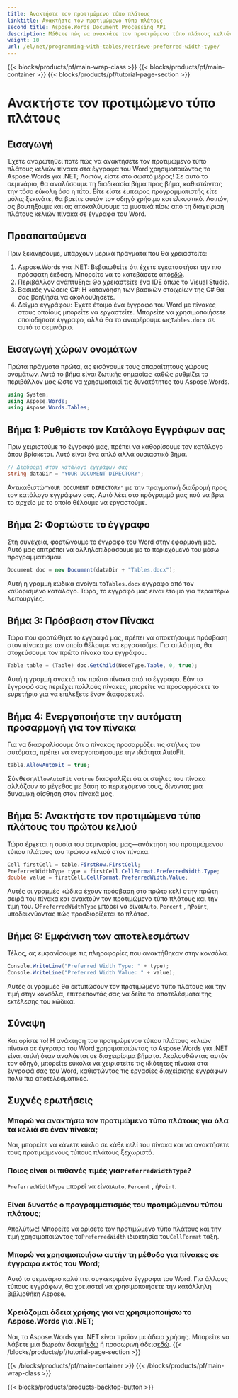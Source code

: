```yaml
---
title: Ανακτήστε τον προτιμώμενο τύπο πλάτους
linktitle: Ανακτήστε τον προτιμώμενο τύπο πλάτους
second_title: Aspose.Words Document Processing API
description: Μάθετε πώς να ανακτάτε τον προτιμώμενο τύπο πλάτους κελιών πίνακα σε έγγραφα του Word χρησιμοποιώντας το Aspose.Words για .NET με τον αναλυτικό οδηγό μας.
weight: 10
url: /el/net/programming-with-tables/retrieve-preferred-width-type/
---
```


{{< blocks/products/pf/main-wrap-class >}}
{{< blocks/products/pf/main-container >}}
{{< blocks/products/pf/tutorial-page-section >}}

# Ανακτήστε τον προτιμώμενο τύπο πλάτους

## Εισαγωγή

Έχετε αναρωτηθεί ποτέ πώς να ανακτήσετε τον προτιμώμενο τύπο πλάτους κελιών πίνακα στα έγγραφα του Word χρησιμοποιώντας το Aspose.Words για .NET; Λοιπόν, είστε στο σωστό μέρος! Σε αυτό το σεμινάριο, θα αναλύσουμε τη διαδικασία βήμα προς βήμα, καθιστώντας την τόσο εύκολη όσο η πίτα. Είτε είστε έμπειρος προγραμματιστής είτε μόλις ξεκινάτε, θα βρείτε αυτόν τον οδηγό χρήσιμο και ελκυστικό. Λοιπόν, ας βουτήξουμε και ας αποκαλύψουμε τα μυστικά πίσω από τη διαχείριση πλάτους κελιών πίνακα σε έγγραφα του Word.

## Προαπαιτούμενα

Πριν ξεκινήσουμε, υπάρχουν μερικά πράγματα που θα χρειαστείτε:

1.  Aspose.Words για .NET: Βεβαιωθείτε ότι έχετε εγκαταστήσει την πιο πρόσφατη έκδοση. Μπορείτε να το κατεβάσετε από[εδώ](https://releases.aspose.com/words/net/).
2. Περιβάλλον ανάπτυξης: Θα χρειαστείτε ένα IDE όπως το Visual Studio.
3. Βασικές γνώσεις C#: Η κατανόηση των βασικών στοιχείων της C# θα σας βοηθήσει να ακολουθήσετε.
4.  Δείγμα εγγράφου: Έχετε έτοιμο ένα έγγραφο του Word με πίνακες στους οποίους μπορείτε να εργαστείτε. Μπορείτε να χρησιμοποιήσετε οποιοδήποτε έγγραφο, αλλά θα το αναφέρουμε ως`Tables.docx` σε αυτό το σεμινάριο.

## Εισαγωγή χώρων ονομάτων

Πρώτα πράγματα πρώτα, ας εισάγουμε τους απαραίτητους χώρους ονομάτων. Αυτό το βήμα είναι ζωτικής σημασίας καθώς ρυθμίζει το περιβάλλον μας ώστε να χρησιμοποιεί τις δυνατότητες του Aspose.Words.

```csharp
using System;
using Aspose.Words;
using Aspose.Words.Tables;
```

## Βήμα 1: Ρυθμίστε τον Κατάλογο Εγγράφων σας

Πριν χειριστούμε το έγγραφό μας, πρέπει να καθορίσουμε τον κατάλογο όπου βρίσκεται. Αυτό είναι ένα απλό αλλά ουσιαστικό βήμα.

```csharp
// Διαδρομή στον κατάλογο εγγράφων σας
string dataDir = "YOUR DOCUMENT DIRECTORY";
```

 Αντικαθιστώ`"YOUR DOCUMENT DIRECTORY"` με την πραγματική διαδρομή προς τον κατάλογο εγγράφων σας. Αυτό λέει στο πρόγραμμά μας πού να βρει το αρχείο με το οποίο θέλουμε να εργαστούμε.

## Βήμα 2: Φορτώστε το έγγραφο

Στη συνέχεια, φορτώνουμε το έγγραφο του Word στην εφαρμογή μας. Αυτό μας επιτρέπει να αλληλεπιδράσουμε με το περιεχόμενό του μέσω προγραμματισμού.

```csharp
Document doc = new Document(dataDir + "Tables.docx");
```

 Αυτή η γραμμή κώδικα ανοίγει το`Tables.docx` έγγραφο από τον καθορισμένο κατάλογο. Τώρα, το έγγραφό μας είναι έτοιμο για περαιτέρω λειτουργίες.

## Βήμα 3: Πρόσβαση στον Πίνακα

Τώρα που φορτώθηκε το έγγραφό μας, πρέπει να αποκτήσουμε πρόσβαση στον πίνακα με τον οποίο θέλουμε να εργαστούμε. Για απλότητα, θα στοχεύσουμε τον πρώτο πίνακα του εγγράφου.

```csharp
Table table = (Table) doc.GetChild(NodeType.Table, 0, true);
```

Αυτή η γραμμή ανακτά τον πρώτο πίνακα από το έγγραφο. Εάν το έγγραφό σας περιέχει πολλούς πίνακες, μπορείτε να προσαρμόσετε το ευρετήριο για να επιλέξετε έναν διαφορετικό.

## Βήμα 4: Ενεργοποιήστε την αυτόματη προσαρμογή για τον πίνακα

Για να διασφαλίσουμε ότι ο πίνακας προσαρμόζει τις στήλες του αυτόματα, πρέπει να ενεργοποιήσουμε την ιδιότητα AutoFit.

```csharp
table.AllowAutoFit = true;
```

 Σύνθεση`AllowAutoFit` να`true` διασφαλίζει ότι οι στήλες του πίνακα αλλάζουν το μέγεθος με βάση το περιεχόμενό τους, δίνοντας μια δυναμική αίσθηση στον πίνακά μας.

## Βήμα 5: Ανακτήστε τον προτιμώμενο τύπο πλάτους του πρώτου κελιού

Τώρα έρχεται η ουσία του σεμιναρίου μας—ανάκτηση του προτιμώμενου τύπου πλάτους του πρώτου κελιού στον πίνακα.

```csharp
Cell firstCell = table.FirstRow.FirstCell;
PreferredWidthType type = firstCell.CellFormat.PreferredWidth.Type;
double value = firstCell.CellFormat.PreferredWidth.Value;
```

 Αυτές οι γραμμές κώδικα έχουν πρόσβαση στο πρώτο κελί στην πρώτη σειρά του πίνακα και ανακτούν τον προτιμώμενο τύπο πλάτους και την τιμή του. Ο`PreferredWidthType` μπορεί να είναι`Auto`, `Percent` , ή`Point`, υποδεικνύοντας πώς προσδιορίζεται το πλάτος.

## Βήμα 6: Εμφάνιση των αποτελεσμάτων

Τέλος, ας εμφανίσουμε τις πληροφορίες που ανακτήθηκαν στην κονσόλα.

```csharp
Console.WriteLine("Preferred Width Type: " + type);
Console.WriteLine("Preferred Width Value: " + value);
```

Αυτές οι γραμμές θα εκτυπώσουν τον προτιμώμενο τύπο πλάτους και την τιμή στην κονσόλα, επιτρέποντάς σας να δείτε τα αποτελέσματα της εκτέλεσης του κώδικα.

## Σύναψη

Και ορίστε το! Η ανάκτηση του προτιμώμενου τύπου πλάτους κελιών πίνακα σε έγγραφα του Word χρησιμοποιώντας το Aspose.Words για .NET είναι απλή όταν αναλύεται σε διαχειρίσιμα βήματα. Ακολουθώντας αυτόν τον οδηγό, μπορείτε εύκολα να χειριστείτε τις ιδιότητες πίνακα στα έγγραφά σας του Word, καθιστώντας τις εργασίες διαχείρισης εγγράφων πολύ πιο αποτελεσματικές.

## Συχνές ερωτήσεις

### Μπορώ να ανακτήσω τον προτιμώμενο τύπο πλάτους για όλα τα κελιά σε έναν πίνακα;

Ναι, μπορείτε να κάνετε κύκλο σε κάθε κελί του πίνακα και να ανακτήσετε τους προτιμώμενους τύπους πλάτους ξεχωριστά.

###  Ποιες είναι οι πιθανές τιμές για`PreferredWidthType`?

`PreferredWidthType` μπορεί να είναι`Auto`, `Percent` , ή`Point`.

### Είναι δυνατός ο προγραμματισμός του προτιμώμενου τύπου πλάτους;

 Απολύτως! Μπορείτε να ορίσετε τον προτιμώμενο τύπο πλάτους και την τιμή χρησιμοποιώντας το`PreferredWidth` ιδιοκτησία του`CellFormat` τάξη.

### Μπορώ να χρησιμοποιήσω αυτήν τη μέθοδο για πίνακες σε έγγραφα εκτός του Word;

Αυτό το σεμινάριο καλύπτει συγκεκριμένα έγγραφα του Word. Για άλλους τύπους εγγράφων, θα χρειαστεί να χρησιμοποιήσετε την κατάλληλη βιβλιοθήκη Aspose.

### Χρειάζομαι άδεια χρήσης για να χρησιμοποιήσω το Aspose.Words για .NET;

 Ναι, το Aspose.Words για .NET είναι προϊόν με άδεια χρήσης. Μπορείτε να λάβετε μια δωρεάν δοκιμή[εδώ](https://releases.aspose.com/) ή προσωρινή άδεια[εδώ](https://purchase.aspose.com/temporary-license/).
{{< /blocks/products/pf/tutorial-page-section >}}

{{< /blocks/products/pf/main-container >}}
{{< /blocks/products/pf/main-wrap-class >}}

{{< blocks/products/products-backtop-button >}}
